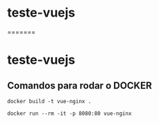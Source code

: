 
# teste-vuejs
=======
# teste-vuejs

## Comandos para rodar o DOCKER
```
docker build -t vue-nginx .
```
```
docker run --rm -it -p 8080:80 vue-nginx
```

